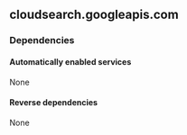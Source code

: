 ## cloudsearch.googleapis.com

### Dependencies

#### Automatically enabled services

None

#### Reverse dependencies

None
